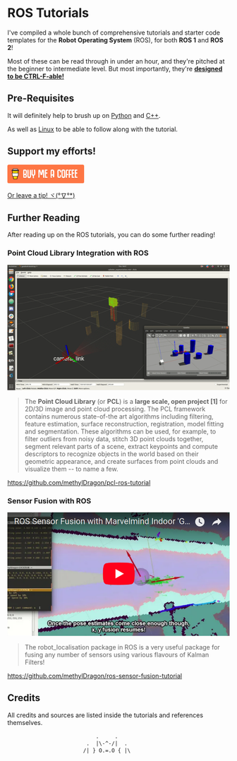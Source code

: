 # ROS Tutorials

I've compiled a whole bunch of comprehensive tutorials and starter code templates for the **Robot Operating System** (ROS), for both **ROS 1** and **ROS 2**!

Most of these can be read through in under an hour, and they're pitched at the beginner to intermediate level. But most importantly, they're **<u>designed to be CTRL-F-able!</u>**



## Pre-Requisites

It will definitely help to brush up on [Python](https://github.com/methylDragon/coding-notes/tree/master/Python%203) and [C++](<https://github.com/methylDragon/coding-notes/tree/master/C%2B%2B>).

As well as [Linux](<https://github.com/methylDragon/linux-reference>) to be able to follow along with the tutorial.



## Support my efforts!

 [![Yeah! Buy the DRAGON a COFFEE!](./assets/COFFEE%20BUTTON%20%E3%83%BE(%C2%B0%E2%88%87%C2%B0%5E).png)](https://www.buymeacoffee.com/methylDragon)

[Or leave a tip! ヾ(°∇°*)](https://www.paypal.me/methylDragon)

  

## Further Reading

After reading up on the ROS tutorials, you can do some further reading!

### Point Cloud Library Integration with ROS

![CylinderSegmentation.gif](assets/CylinderSegmentationFast.gif)

> The **Point Cloud Library** (or **PCL**) is a **large scale, open project [1]** for 2D/3D image and point cloud processing. The PCL framework contains numerous state-of-the art algorithms including filtering, feature estimation, surface reconstruction, registration, model fitting and segmentation. These algorithms can be used, for example, to filter outliers from noisy data, stitch 3D point clouds together, segment relevant parts of a scene, extract keypoints and compute descriptors to recognize objects in the world based on their geometric appearance, and create surfaces from point clouds and visualize them -- to name a few.

<https://github.com/methylDragon/pcl-ros-tutorial>



### Sensor Fusion with ROS

[![Click to watch video!](assets/youtube_thumbnail.png)](https://youtu.be/5vZOvISwT94)

> The robot_localisation package in ROS is a very useful package for fusing any number of sensors using various flavours of Kalman Filters!

<https://github.com/methylDragon/ros-sensor-fusion-tutorial>



## Credits

All credits and sources are listed inside the tutorials and references themselves.



```
                            .     .
                         .  |\-^-/|  .    
                        /| } O.=.O { |\
```
